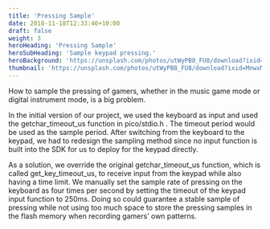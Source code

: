 ```yaml
---
title: 'Pressing Sample'
date: 2018-11-18T12:33:46+10:00
draft: false
weight: 3
heroHeading: 'Pressing Sample'
heroSubHeading: 'Sample keypad pressing.'
heroBackground: 'https://unsplash.com/photos/utWyPB8_FU8/download?ixid=MnwxMjA3fDB8MXxzZWFyY2h8OXx8a2V5cGFkfGVufDB8fHx8MTY3MTg1MTU1NA&force=true'
thumbnail: 'https://unsplash.com/photos/utWyPB8_FU8/download?ixid=MnwxMjA3fDB8MXxzZWFyY2h8OXx8a2V5cGFkfGVufDB8fHx8MTY3MTg1MTU1NA&force=true'
---
```


How to sample the pressing of gamers, whether in the music game mode or digital instrument mode, is a big problem. 

In the initial version of our project, we used the keyboard as input and used the getchar_timeout_us function in pico/stdio.h . The timeout period would be used as the sample period. After switching from the keyboard to the keypad, we had to redesign the sampling method since no input function is built into the SDK for us to deploy for the keypad directly. 

As a solution, we override the original getchar_timeout_us function, which is called get_key_timeout_us, to receive input from the keypad while also having a time limit. We manually set the sample rate of pressing on the keyboard as four times per second by setting the timeout of the keypad input function to 250ms. Doing so could guarantee a stable sample of pressing while not using too much space to store the pressing samples in the flash memory when recording gamers’ own patterns. 